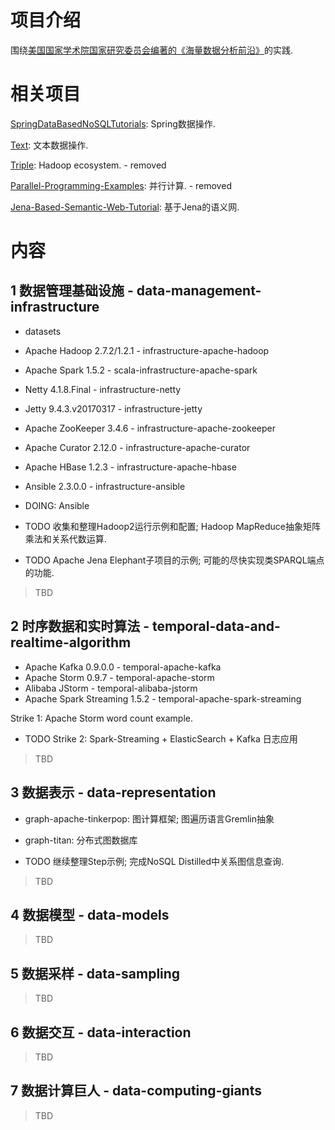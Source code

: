 # 项目介绍

围绕[美国国家学术院国家研究委员会编著的《海量数据分析前沿》](https://www.amazon.cn/gp/product/B00X52U9P6/ref=oh_aui_detailpage_o09_s00?ie=UTF8&psc=1)的实践.


# 相关项目

[SpringDataBasedNoSQLTutorials](https://github.com/zhoujiagen/SpringDataBasedNoSQLTutorials): Spring数据操作.


[Text](https://github.com/zhoujiagen/Text): 文本数据操作.


[Triple](https://github.com/zhoujiagen/Triple): Hadoop ecosystem. - removed


[Parallel-Programming-Examples](https://github.com/zhoujiagen/Parallel-Programming-Examples): 并行计算. - removed


[Jena-Based-Semantic-Web-Tutorial](https://github.com/zhoujiagen/Jena-Based-Semantic-Web-Tutorial): 基于Jena的语义网.


# 内容


## 1 数据管理基础设施 - data-management-infrastructure

+ datasets

+ Apache Hadoop 2.7.2/1.2.1 - infrastructure-apache-hadoop
+ Apache Spark 1.5.2 - scala-infrastructure-apache-spark
+ Netty 4.1.8.Final - infrastructure-netty
+ Jetty 9.4.3.v20170317 - infrastructure-jetty
+ Apache ZooKeeper 3.4.6 - infrastructure-apache-zookeeper
+ Apache Curator 2.12.0 - infrastructure-apache-curator
+ Apache HBase 1.2.3 - infrastructure-apache-hbase
+ Ansible 2.3.0.0 - infrastructure-ansible

+ DOING: Ansible
+ TODO 收集和整理Hadoop2运行示例和配置; Hadoop MapReduce抽象矩阵乘法和关系代数运算.
+ TODO Apache Jena Elephant子项目的示例; 可能的尽快实现类SPARQL端点的功能.

> TBD

## 2 时序数据和实时算法 - temporal-data-and-realtime-algorithm

+ Apache Kafka 0.9.0.0 - temporal-apache-kafka
+ Apache Storm 0.9.7 - temporal-apache-storm
+ Alibaba JStorm - temporal-alibaba-jstorm
+ Apache Spark Streaming 1.5.2 - temporal-apache-spark-streaming


Strike 1: Apache Storm word count example.

+ TODO Strike 2: Spark-Streaming + ElasticSearch + Kafka 日志应用

> TBD

## 3 数据表示 - data-representation

+ graph-apache-tinkerpop: 图计算框架; 图遍历语言Gremlin抽象
+ graph-titan: 分布式图数据库

+ TODO 继续整理Step示例; 完成NoSQL Distilled中关系图信息查询.

> TBD

## 4 数据模型 - data-models

> TBD

## 5 数据采样 - data-sampling

> TBD

## 6 数据交互 - data-interaction

> TBD

## 7 数据计算巨人 - data-computing-giants

> TBD
